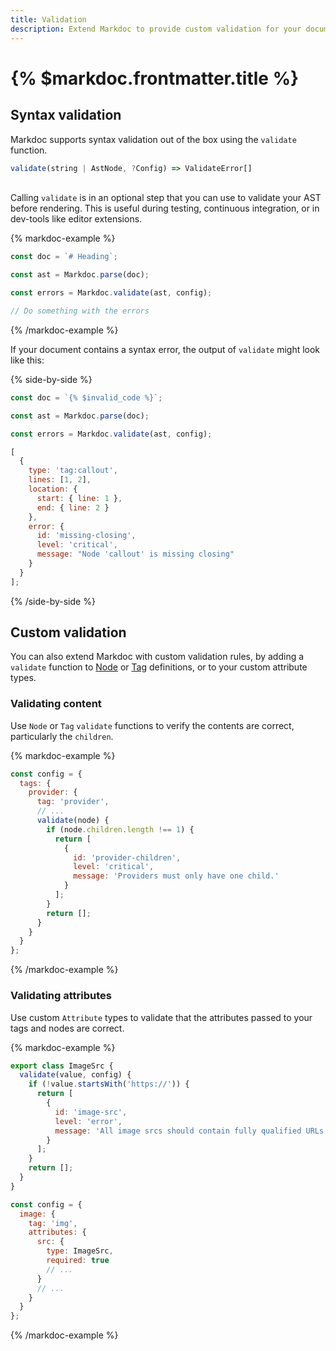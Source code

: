 ```yaml
---
title: Validation
description: Extend Markdoc to provide custom validation for your documents.
---
```


# {% $markdoc.frontmatter.title %}

## Syntax validation

Markdoc supports syntax validation out of the box using the `validate` function.

```js
validate(string | AstNode, ?Config) => ValidateError[]
```

\
Calling `validate` is in an optional step that you can use to validate your AST before rendering. This is useful during testing, continuous integration, or in dev-tools like editor extensions.

{% markdoc-example %}

```js
const doc = `# Heading`;

const ast = Markdoc.parse(doc);

const errors = Markdoc.validate(ast, config);

// Do something with the errors
```

{% /markdoc-example %}

If your document contains a syntax error, the output of `validate` might look like this:

{% side-by-side %}

```js
const doc = `{% $invalid_code %}`;

const ast = Markdoc.parse(doc);

const errors = Markdoc.validate(ast, config);
```

```js
[
  {
    type: 'tag:callout',
    lines: [1, 2],
    location: {
      start: { line: 1 },
      end: { line: 2 }
    },
    error: {
      id: 'missing-closing',
      level: 'critical',
      message: "Node 'callout' is missing closing"
    }
  }
];
```

{% /side-by-side %}

## Custom validation

You can also extend Markdoc with custom validation rules, by adding a `validate` function to [Node](/docs/nodes) or [Tag](/docs/tags) definitions, or to your custom attribute types.

### Validating content

Use `Node` or `Tag` `validate` functions to verify the contents are correct, particularly the `children`.

{% markdoc-example %}

```js
const config = {
  tags: {
    provider: {
      tag: 'provider',
      // ...
      validate(node) {
        if (node.children.length !== 1) {
          return [
            {
              id: 'provider-children',
              level: 'critical',
              message: 'Providers must only have one child.'
            }
          ];
        }
        return [];
      }
    }
  }
};
```

{% /markdoc-example %}

### Validating attributes

Use custom `Attribute` types to validate that the attributes passed to your tags and nodes are correct.

{% markdoc-example %}

```js
export class ImageSrc {
  validate(value, config) {
    if (!value.startsWith('https://')) {
      return [
        {
          id: 'image-src',
          level: 'error',
          message: 'All image srcs should contain fully qualified URLs.'
        }
      ];
    }
    return [];
  }
}

const config = {
  image: {
    tag: 'img',
    attributes: {
      src: {
        type: ImageSrc,
        required: true
        // ...
      }
      // ...
    }
  }
};
```

{% /markdoc-example %}
